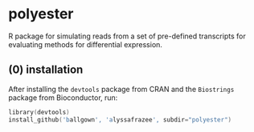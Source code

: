 # polyester
R package for simulating reads from a set of pre-defined transcripts for evaluating methods for differential expression. 

## (0) installation
After installing the `devtools` package from CRAN and the `Biostrings` package from Bioconductor, run:

```S
library(devtools)
install_github('ballgown', 'alyssafrazee', subdir="polyester")
```